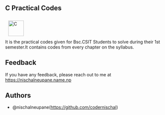 ## C Practical Codes
<a href="https://www.cprogramming.com/" target="_blank"><img style="margin: 10px" src="https://profilinator.rishav.dev/skills-assets/c-original.svg" alt="C" height="50" /></a> <br>
It is the practical codes given for Bsc.CSIT Students to solve during their 1st semester.It contains codes from every chapter on the syllabus.


## Feedback

If you have any feedback, please reach out to me at https://nischalneupane.name.np


## Authors

- @nischalneupane(https://github.com/codernischal)

